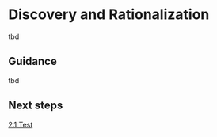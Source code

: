 # Discovery and Rationalization

tbd

## Guidance

tbd

## Next steps
[2.1 Test](https://github.com/alvarovitta/Workload-Migration/blob/master/2.1-Test.md)
